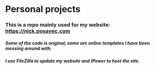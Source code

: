 # Personal projects
### This is a repo mainly used for my website: https://nick.posavec.com
##### Some of the code is original, some are online templates I have been messing around with.
##### I use FileZilla to update my website and IPower to host the site.
